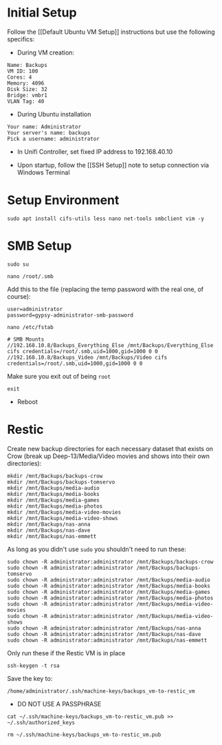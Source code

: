 # Initial Setup #

Follow the [[Default Ubuntu VM Setup]] instructions but use the following specifics:

- During VM creation:
```
Name: Backups
VM ID: 100
Cores: 4
Memory: 4096
Disk Size: 32
Bridge: vmbr1
VLAN Tag: 40
```

- During Ubuntu installation
```
Your name: Administrator
Your server's name: backups
Pick a username: administrator
```

- In Unifi Controller, set fixed IP address to 192.168.40.10

- Upon startup, follow the [[SSH Setup]] note to setup connection via Windows Terminal



# Setup Environment #

```
sudo apt install cifs-utils less nano net-tools smbclient vim -y
```



# SMB Setup #

```
sudo su

nano /root/.smb
```

Add this to the file (replacing the temp password with the real one, of course):
```
user=administrator
password=gypsy-administrator-smb-password
```

```
nano /etc/fstab
```

```
# SMB Mounts
//192.168.10.8/Backups_Everything_Else /mnt/Backups/Everything_Else cifs credentials=/root/.smb,uid=1000,gid=1000 0 0
//192.168.10.8/Backups_Video /mnt/Backups/Video cifs credentials=/root/.smb,uid=1000,gid=1000 0 0
```

Make sure you exit out of being `root`
```
exit
```

* Reboot


# Restic #

Create new backup directories for each necessary dataset that exists on Crow (break up Deep-13/Media/Video movies and shows into their own directories):
```
mkdir /mnt/Backups/backups-crow
mkdir /mnt/Backups/backups-tomservo
mkdir /mnt/Backups/media-audio
mkdir /mnt/Backups/media-books
mkdir /mnt/Backups/media-games
mkdir /mnt/Backups/media-photos
mkdir /mnt/Backups/media-video-movies
mkdir /mnt/Backups/media-video-shows
mkdir /mnt/Backups/nas-anna
mkdir /mnt/Backups/nas-dave
mkdir /mnt/Backups/nas-emmett
```

As long as you didn't use `sudo` you shouldn't need to run these:
```
sudo chown -R administrator:administrator /mnt/Backups/backups-crow
sudo chown -R administrator:administrator /mnt/Backups/backups-tomservo
sudo chown -R administrator:administrator /mnt/Backups/media-audio
sudo chown -R administrator:administrator /mnt/Backups/media-books
sudo chown -R administrator:administrator /mnt/Backups/media-games
sudo chown -R administrator:administrator /mnt/Backups/media-photos
sudo chown -R administrator:administrator /mnt/Backups/media-video-movies
sudo chown -R administrator:administrator /mnt/Backups/media-video-shows
sudo chown -R administrator:administrator /mnt/Backups/nas-anna
sudo chown -R administrator:administrator /mnt/Backups/nas-dave
sudo chown -R administrator:administrator /mnt/Backups/nas-emmett
```


Only run these if the Restic VM is in place
```
ssh-keygen -t rsa
```

Save the key to:
```
/home/administrator/.ssh/machine-keys/backups_vm-to-restic_vm
```
* DO NOT USE A PASSPHRASE

```
cat ~/.ssh/machine-keys/backups_vm-to-restic_vm.pub >> ~/.ssh/authorized_keys

rm ~/.ssh/machine-keys/backups_vm-to-restic_vm.pub
```






